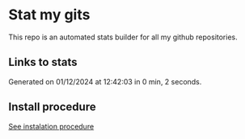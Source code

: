 # Stat my gits

This repo is an automated stats builder for all my github repositories.

## Links to stats


Generated on 01/12/2024 at 12:42:03 in 0 min, 2 seconds.

## Install procedure

[See instalation procedure](./src/install.md)
